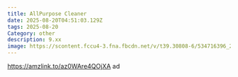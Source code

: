 ```yaml
---
title: AllPurpose Cleaner
date: 2025-08-20T04:51:03.129Z
tags: 2025-08-20
Category: other
description: 9.xx
image: https://scontent.fccu4-3.fna.fbcdn.net/v/t39.30808-6/534716396_2561595144202584_8432849626149088901_n.jpg?stp=dst-jpg_p526x296_tt6&_nc_cat=103&ccb=1-7&_nc_sid=aa7b47&_nc_ohc=yeN5bbvQX9QQ7kNvwFEE-IL&_nc_oc=Adl3Aj4ZL6ybq4fqjolN_D0WbHmrots8HWxYrNjGFfU9YshOBefVCPLhKyHgXc0ivyg&_nc_zt=23&_nc_ht=scontent.fccu4-3.fna&_nc_gid=u6cJv59qyUvBVFM_4viHFw&oh=00_AfVqp_1T7w3pWhlaAsTiJDW7MNYheQh1Xme1YVV0u4TxMg&oe=68AB3A90
---
```

https://amzlink.to/az0WAre4QOjXA ad